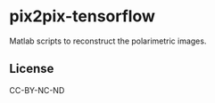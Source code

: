 # pix2pix-tensorflow

Matlab scripts to reconstruct the polarimetric images.

## License
CC-BY-NC-ND
